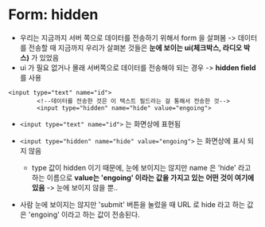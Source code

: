 Form: hidden
===
- 우리는 지금까지 서버 쪽으로 데이터를 전송하기 위해서 form 을 살펴봄 -> 데이터를 전송할 때 지금까지 우리가 살펴본 것들은 **눈에 보이는 ui(체크박스, 라디오 박스)** 가 있었음
-  ui 가 필요 없거나 몰래 서버쪽으로 데이터를 전송해야 되는 경우 -> **hidden field** 를 사용
```
<input type="text" name="id">
        <!--데이터를 전송한 것은 이 텍스트 필드라는 걸 통해서 전송한 것-->
        <input type="hidden" name="hide" value="engoing">
```
- ```<input type="text" name="id">``` 는 화면상에 표현됨
- ```<input type="hidden" name="hide" value="engoing">``` 는 화면상에 표시 되지 않음
    - type 값이 hidden 이기 때문에, 눈에 보이지는 않지만 name 은 'hide' 라고 하는 이름으로 **value는 'engoing' 이라는 값을 가지고 있는 어떤 것이 여기에 있음** -> 눈에 보이지 않을 뿐..

- 사람 눈에 보이지는 않지만 'submit' 버튼을 눌렀을 때 URL 로 hide 라고 하는 값은 'engoing' 이라고 하는 값이 전송된다. 